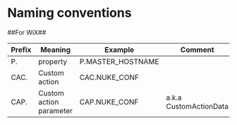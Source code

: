 Naming conventions
========================

##For WiX##

Prefix | Meaning | Example | Comment
--- | --- | --- | --- |
P. | property | P.MASTER_HOSTNAME | 
CAC. | Custom action | CAC.NUKE_CONF |
CAP. | Custom action parameter| CAP.NUKE_CONF | a.k.a CustomActionData
